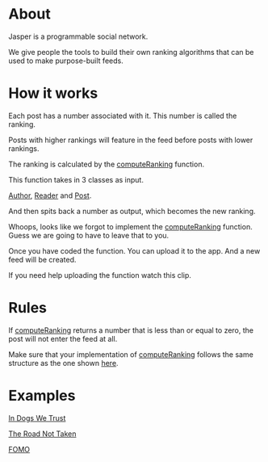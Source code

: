 # About

Jasper is a programmable social network.

We give people the tools to build their own ranking algorithms that can be used to make purpose-built feeds.

# How it works

Each post has a number associated with it. This number is called the ranking.

Posts with higher rankings will feature in the feed before posts with lower rankings.

The ranking is calculated by the [computeRanking](https://github.com/elijahleinkram/jasper/blob/master/ranking/compute_ranking) function.

This function takes in 3 classes as input.

[Author](https://github.com/elijahleinkram/jasper/blob/master/classes/author.js), [Reader](https://github.com/elijahleinkram/jasper/blob/master/classes/reader.js) and [Post](https://github.com/elijahleinkram/jasper/blob/master/classes/post.js).

And then spits back a number as output, which becomes the new ranking.

Whoops, looks like we forgot to implement the [computeRanking](https://github.com/elijahleinkram/jasper/blob/master/ranking/compute_ranking) function. Guess we are going to have to leave that to you. 

Once you have coded the function. You can upload it to the app. And a new feed will be created.

If you need help uploading the function watch this clip.

# Rules

If [computeRanking](https://github.com/elijahleinkram/jasper/blob/master/ranking/compute_ranking) returns a number that is less than or equal to zero, the post will not enter the feed at all.

Make sure that your implementation of [computeRanking](https://github.com/elijahleinkram/jasper/blob/master/ranking/compute_ranking) follows the same structure as the one shown [here](https://github.com/elijahleinkram/jasper/blob/master/ranking/compute_ranking). 

# Examples

[In Dogs We Trust](https://github.com/elijahleinkram/feed-samples/blob/master/functions/in_dogs_we_trust.js)

[The Road Not Taken](https://github.com/elijahleinkram/feed-samples/blob/master/functions/the_road_not_taken.js)

[FOMO](https://github.com/elijahleinkram/feed-samples/blob/master/functions/fomo.js)











